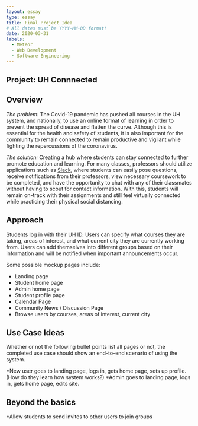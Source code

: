 ```yaml
---
layout: essay
type: essay
title: Final Project Idea
# All dates must be YYYY-MM-DD format!
date: 2020-03-31
labels:
  - Meteor
  - Web Development
  - Software Engineering
---
```

## Project: UH Connnected

## Overview
*The problem:* The Covid-19 pandemic has pushed all courses in the UH system, and nationally, to use an online format of learning in order to prevent the spread of disease and flatten the curve. Although this is essential for the health and safety of students, it is also important for the community to remain connected to remain productive and vigilant while fighting the repercussions of the coronavirus.

*The solution:* Creating a hub where students can stay connected to further promote education and learning. For many classes, professors should utilize applications such as [Slack]( https://slack.com/), where students can easily pose questions, receive notifications from their professors, view necessary coursework to be completed, and have the opportunity to chat with any of their classmates without having to scout for contact information. With this, students will remain on-track with their assignments and still feel virtually connected while practicing their physical social distancing. 

## Approach
Students log in with their UH ID. 
Users can specify what courses they are taking, areas of interest, and what current city they are currently working from. Users can add themselves into different groups based on their information and will be notified when important announcements occur. 

Some possible mockup pages include:
* Landing page
* Student home page
* Admin home page
* Student profile page
* Calendar Page
* Community News / Discussion Page
* Browse users by courses, areas of interest, current city

## Use Case Ideas
Whether or not the following bullet points list all pages or not, the completed use case should show an end-to-end scenario of using the system.

*New user goes to landing page, logs in, gets home page, sets up profile. (How do they learn how system works?)
*Admin goes to landing page, logs in, gets home page, edits site.

## Beyond the basics
*Allow students to send invites to other users to join groups
